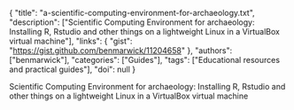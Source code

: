 {
  "title": "a-scientific-computing-environment-for-archaeology.txt",
  "description": ["Scientific Computing Environment for archaeology: Installing R, Rstudio and other things on a lightweight Linux in a VirtualBox virtual machine"],
  "links": {
    "gist": "https://gist.github.com/benmarwick/11204658"
  },
  "authors": ["benmarwick"],
  "categories": ["Guides"],
  "tags": ["Educational resources and practical guides"],
  "doi": null
}

<!-- Generated by csv2md.R – do not edit by hand -->

Scientific Computing Environment for archaeology: Installing R, Rstudio and other things on a lightweight Linux in a VirtualBox virtual machine
